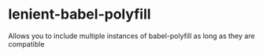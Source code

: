 # lenient-babel-polyfill
Allows you to include multiple instances of babel-polyfill as long as they are compatible
